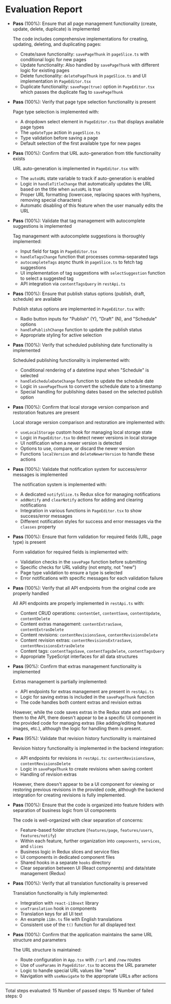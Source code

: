 # Evaluation Report

- **Pass** (100%): Ensure that all page management functionality (create, update, delete, duplicate) is implemented

    The code includes comprehensive implementations for creating, updating, deleting, and duplicating pages:
    - Create/save functionality: `savePageThunk` in `pageSlice.ts` with conditional logic for new pages
    - Update functionality: Also handled by `savePageThunk` with different logic for existing pages
    - Delete functionality: `deletePageThunk` in `pageSlice.ts` and UI implementation in `PageEditor.tsx`
    - Duplicate functionality: `savePage(true)` option in `PageEditor.tsx` which passes the duplicate flag to `savePageThunk`

- **Pass** (100%): Verify that page type selection functionality is present

    Page type selection is implemented with:
    - A dropdown select element in `PageEditor.tsx` that displays available page types
    - The `updateType` action in `pageSlice.ts`
    - Type validation before saving a page
    - Default selection of the first available type for new pages

- **Pass** (100%): Confirm that URL auto-generation from title functionality exists

    URL auto-generation is implemented in `PageEditor.tsx` with:
    - The `autoURL` state variable to track if auto-generation is enabled
    - Logic in `handleTitleChange` that automatically updates the URL based on the title when `autoURL` is true
    - Proper URL formatting (lowercase, replacing spaces with hyphens, removing special characters)
    - Automatic disabling of this feature when the user manually edits the URL

- **Pass** (100%): Validate that tag management with autocomplete suggestions is implemented

    Tag management with autocomplete suggestions is thoroughly implemented:
    - Input field for tags in `PageEditor.tsx`
    - `handleTagsChange` function that processes comma-separated tags
    - `autocompleteTags` async thunk in `pageSlice.ts` to fetch tag suggestions
    - UI implementation of tag suggestions with `selectSuggestion` function to select a suggested tag
    - API integration via `contentTagsQuery` in `restApi.ts`

- **Pass** (100%): Ensure that publish status options (publish, draft, schedule) are available

    Publish status options are implemented in `PageEditor.tsx` with:
    - Radio button inputs for "Publish" (Y), "Draft" (N), and "Schedule" options
    - `handlePublishChange` function to update the publish status
    - Appropriate styling for active selection

- **Pass** (100%): Verify that scheduled publishing date functionality is implemented

    Scheduled publishing functionality is implemented with:
    - Conditional rendering of a datetime input when "Schedule" is selected
    - `handleScheduleDateChange` function to update the schedule date
    - Logic in `savePageThunk` to convert the schedule date to a timestamp
    - Special handling for publishing dates based on the selected publish option

- **Pass** (100%): Confirm that local storage version comparison and restoration features are present

    Local storage version comparison and restoration are implemented with:
    - `useLocalStorage` custom hook for managing local storage state
    - Logic in `PageEditor.tsx` to detect newer versions in local storage
    - UI notification when a newer version is detected
    - Options to use, compare, or discard the newer version
    - Functions `localVersion` and `deleteNewerVersion` to handle these actions

- **Pass** (100%): Validate that notification system for success/error messages is implemented

    The notification system is implemented with:
    - A dedicated `notifySlice.ts` Redux slice for managing notifications
    - `addNotify` and `clearNotify` actions for adding and clearing notifications
    - Integration in various functions in `PageEditor.tsx` to show success/error messages
    - Different notification styles for success and error messages via the `classes` property

- **Pass** (100%): Ensure that form validation for required fields (URL, page type) is present

    Form validation for required fields is implemented with:
    - Validation checks in the `savePage` function before submitting
    - Specific checks for URL validity (not empty, not "new")
    - Page type validation to ensure a type is selected
    - Error notifications with specific messages for each validation failure

- **Pass** (100%): Verify that all API endpoints from the original code are properly handled

    All API endpoints are properly implemented in `restApi.ts` with:
    - Content CRUD operations: `contentGet`, `contentSave`, `contentUpdate`, `contentDelete`
    - Content extras management: `contentExtrasSave`, `contentExtrasDelete`
    - Content revisions: `contentRevisionsSave`, `contentRevisionsDelete`
    - Content revision extras: `contentRevisionsExtrasSave`, `contentRevisionsExtrasDelete`
    - Content tags: `contentTagsSave`, `contentTagsDelete`, `contentTagsQuery`
    - Appropriate TypeScript interfaces for all data structures

- **Pass** (90%): Confirm that extras management functionality is implemented

    Extras management is partially implemented:
    - API endpoints for extras management are present in `restApi.ts`
    - Logic for saving extras is included in the `savePageThunk` function
    - The code handles both content extras and revision extras
    
    However, while the code saves extras in the Redux state and sends them to the API, there doesn't appear to be a specific UI component in the provided code for managing extras (like adding/editing featured images, etc.), although the logic for handling them is present.

- **Pass** (95%): Validate that revision history functionality is maintained

    Revision history functionality is implemented in the backend integration:
    - API endpoints for revisions in `restApi.ts`: `contentRevisionsSave`, `contentRevisionsDelete`
    - Logic in `savePageThunk` to create revisions when saving content
    - Handling of revision extras
    
    However, there doesn't appear to be a UI component for viewing or restoring previous revisions in the provided code, although the backend integration for creating revisions is fully implemented.

- **Pass** (100%): Ensure that the code is organized into feature folders with separation of business logic from UI components

    The code is well-organized with clear separation of concerns:
    - Feature-based folder structure (`features/page`, `features/users`, `features/notify`)
    - Within each feature, further organization into `components`, `services`, and `slices`
    - Business logic in Redux slices and service files
    - UI components in dedicated component files
    - Shared hooks in a separate `hooks` directory
    - Clear separation between UI (React components) and data/state management (Redux)

- **Pass** (100%): Verify that all translation functionality is preserved

    Translation functionality is fully implemented:
    - Integration with `react-i18next` library
    - `useTranslation` hook in components
    - Translation keys for all UI text
    - An example `i18n.ts` file with English translations
    - Consistent use of the `t()` function for all displayed text

- **Pass** (100%): Confirm that the application maintains the same URL structure and parameters

    The URL structure is maintained:
    - Route configuration in `App.tsx` with `/:url` and `/new` routes
    - Use of `useParams` in `PageEditor.tsx` to access the URL parameter
    - Logic to handle special URL values like "new"
    - Navigation with `useNavigate` to the appropriate URLs after actions

---

Total steps evaluated: 15
Number of passed steps: 15
Number of failed steps: 0
